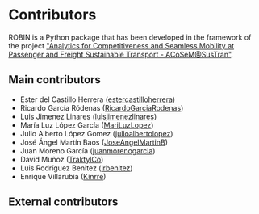 # Contributors

ROBIN is a Python package that has been developed in the framework of the project ["Analytics for Competitiveness and Seamless Mobility at Passenger and Freight Sustainable Transport - ACoSeM@SusTran"](https://acosemsustran.upc.edu).

## Main contributors

* Ester del Castillo Herrera ([estercastilloherrera](https://github.com/estercastilloherrera))
* Ricardo García Ródenas ([RicardoGarciaRodenas](https://github.com/RicardoGarciaRodenas))
* Luis Jimenez Linares ([luisjimenezlinares](https://github.com/luisjimenezlinares))
* María Luz López García ([MariLuzLopez](https://github.com/MariLuzLopez))
* Julio Alberto López Gomez ([julioalbertolopez](https://github.com/julioalbertolopez))
* José Ángel Martín Baos ([JoseAngelMartinB](https://github.com/JoseAngelMartinB))
* Juan Moreno García ([juanmorenogarcia](https://github.com/juanmorenogarcia))
* David Muñoz ([TraktylCo](https://github.com/TraktylCo))
* Luis Rodríguez Benitez ([lrbenitez](https://github.com/lrbenitez))
* Enrique Villarubia ([Kinrre](https://github.com/Kinrre))


## External contributors
